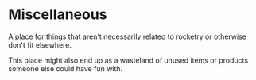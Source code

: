 # Miscellaneous
A place for things that aren't necessarily related to rocketry or otherwise don't fit elsewhere.

This place might also end up as a wasteland of unused items or products someone else could have fun with.
